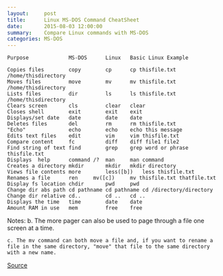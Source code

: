 ```yaml
---
layout:     post
title:      Linux MS-DOS Command CheatSheet 
date:       2015-08-03 12:00:00
summary:    Compare Linux commands with MS-DOS
categories: MS-DOS 
---
```


	Purpose		    	MS-DOS		Linux	Basic Linux Example

	Copies files		copy		cp		cp thisfile.txt /home/thisdirectory
	Moves files			move		mv		mv thisfile.txt /home/thisdirectory
	Lists files			dir			ls		ls thisfile.txt /home/thisdirectory
	Clears screen		cls			clear   clear
	Closes shell   		exit		exit	exit
	Displays/set date  	date		date	date
	Deletes files		del			rm		rm thisfile.txt
	"Echo"				echo		echo	echo this message
	Edits text files	edit		vim		vim thisfile.txt
	Compare content		fc			diff	diff file1 file2
	Find string of text find		grep	grep word or phrase thisfile.txt
	Displays  help		command /?	man		man command
	Creates a directory	mkdir		mkdir	mkdir directory
	Views file contents	more		less([b])	less thisfile.txt
	Renames a file		ren		mv([c])		mv thisfile.txt thatfile.txt
	Display fs location	chdir		pwd		pwd
	Change dir abs path	cd pathname	cd pathname	cd /directory/directory
	Change dir relative	cd..		cd ..	cd ..
	Displays the time	time		date	date
	Amount RAM in use	mem		    free	free


Notes:
    b. The more pager can also be used to page through a file one screen at a time.

    c. The mv command can both move a file and, if you want to rename a file in the same directory, "move" that file to the same directory with a new name.


[Source](https://access.redhat.com/documentation/en-US/Red_Hat_Enterprise_Linux/4/html/Step_by_Step_Guide/ap-doslinux.html)
